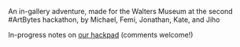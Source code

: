 An in-gallery adventure, made for the Walters Museum at the second #ArtBytes hackathon, by Michael, Femi, Jonathan, Kate, and Jiho

In-progress notes on [our hackpad](https://artbytes.hackpad.com/Scavenger-Hunt-Up9v9KaGxAb) (comments welcome!)

